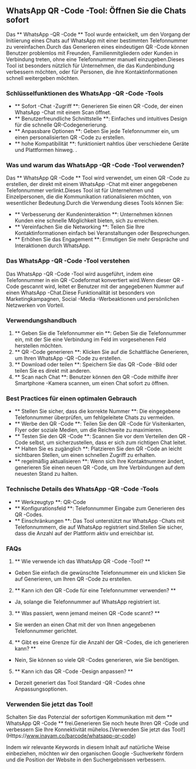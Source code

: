 ## WhatsApp QR -Code -Tool: Öffnen Sie die Chats sofort

Das ** WhatsApp -QR -Code ** Tool wurde entwickelt, um den Vorgang der Initiierung eines Chats auf WhatsApp mit einer bestimmten Telefonnummer zu vereinfachen.Durch das Generieren eines eindeutigen QR -Code können Benutzer problemlos mit Freunden, Familienmitgliedern oder Kunden in Verbindung treten, ohne eine Telefonnummer manuell einzugeben.Dieses Tool ist besonders nützlich für Unternehmen, die das Kundenbindung verbessern möchten, oder für Personen, die ihre Kontaktinformationen schnell weitergeben möchten.

### Schlüsselfunktionen des WhatsApp -QR -Code -Tools

- ** Sofort -Chat -Zugriff **: Generieren Sie einen QR -Code, der einen WhatsApp -Chat mit einem Scan öffnet.
- ** Benutzerfreundliche Schnittstelle **: Einfaches und intuitives Design für die schnelle QR-Codegenerierung.
- ** Anpassbare Optionen **: Geben Sie jede Telefonnummer ein, um einen personalisierten QR -Code zu erstellen.
- ** hohe Kompatibilität **: funktioniert nahtlos über verschiedene Geräte und Plattformen hinweg.
.

### Was und warum das WhatsApp -QR -Code -Tool verwenden?

Das ** WhatsApp QR -Code ** Tool wird verwendet, um einen QR -Code zu erstellen, der direkt mit einem WhatsApp -Chat mit einer angegebenen Telefonnummer verlinkt.Dieses Tool ist für Unternehmen und Einzelpersonen, die die Kommunikation rationalisieren möchten, von wesentlicher Bedeutung.Durch die Verwendung dieses Tools können Sie:

- ** Verbesserung der Kundeninteraktion **: Unternehmen können Kunden eine schnelle Möglichkeit bieten, sich zu erreichen.
- ** Vereinfachen Sie die Networking **: Teilen Sie Ihre Kontaktinformationen einfach bei Veranstaltungen oder Besprechungen.
- ** Erhöhen Sie das Engagement **: Ermutigen Sie mehr Gespräche und Interaktionen durch WhatsApp.

### Das WhatsApp -QR -Code -Tool verstehen

Das WhatsApp -QR -Code -Tool wird ausgeführt, indem eine Telefonnummer in ein QR -Codeformat konvertiert wird.Wenn dieser QR -Code gescannt wird, leitet er Benutzer mit der angegebenen Nummer auf einen WhatsApp -Chat.Diese Funktionalität ist besonders von Marketingkampagnen, Social -Media -Werbeaktionen und persönlichen Netzwerken von Vorteil.

### Verwendungshandbuch

1. ** Geben Sie die Telefonnummer ein **: Geben Sie die Telefonnummer ein, mit der Sie eine Verbindung im Feld im vorgesehenen Feld herstellen möchten.
2. ** QR -Code generieren **: Klicken Sie auf die Schaltfläche Generieren, um Ihren WhatsApp -QR -Code zu erstellen.
3. ** Download oder teilen **: Speichern Sie das QR -Code -Bild oder teilen Sie es direkt mit anderen.
4. ** Scan nach Chat **: Benutzer können den QR -Code mithilfe ihrer Smartphone -Kamera scannen, um einen Chat sofort zu öffnen.

### Best Practices für einen optimalen Gebrauch

- ** Stellen Sie sicher, dass die korrekte Nummer **: Die eingegebene Telefonnummer überprüfen, um fehlgeleitete Chats zu vermeiden.
- ** Werbe den QR -Code **: Teilen Sie den QR -Code für Visitenkarten, Flyer oder soziale Medien, um die Reichweite zu maximieren.
- ** Testen Sie den QR -Code **: Scannen Sie vor dem Verteilen den QR -Code selbst, um sicherzustellen, dass er sich zum richtigen Chat leitet.
- ** Halten Sie es zugänglich **: Platzieren Sie den QR -Code an leicht sichtbaren Stellen, um einen schnellen Zugriff zu erhalten.
- ** regelmäßig aktualisieren **: Wenn sich Ihre Kontaktnummer ändert, generieren Sie einen neuen QR -Code, um Ihre Verbindungen auf dem neuesten Stand zu halten.

### Technische Details des WhatsApp -QR -Code -Tools

- ** Werkzeugtyp **: QR-Code
- ** Konfigurationsfeld **: Telefonnummer Eingabe zum Generieren des QR -Codes.
- ** Einschränkungen **: Das Tool unterstützt nur WhatsApp -Chats mit Telefonnummern, die auf WhatsApp registriert sind.Stellen Sie sicher, dass die Anzahl auf der Plattform aktiv und erreichbar ist.

### FAQs

1. ** Wie verwende ich das WhatsApp QR -Code -Tool? **
- Geben Sie einfach die gewünschte Telefonnummer ein und klicken Sie auf Generieren, um Ihren QR -Code zu erstellen.

2. ** Kann ich den QR -Code für eine Telefonnummer verwenden? **
- Ja, solange die Telefonnummer auf WhatsApp registriert ist.

3. ** Was passiert, wenn jemand meinen QR -Code scannt? **
- Sie werden an einen Chat mit der von Ihnen angegebenen Telefonnummer gerichtet.

4. ** Gibt es eine Grenze für die Anzahl der QR -Codes, die ich generieren kann? **
- Nein, Sie können so viele QR -Codes generieren, wie Sie benötigen.

5. ** Kann ich das QR -Code -Design anpassen? **
- Derzeit generiert das Tool Standard -QR -Codes ohne Anpassungsoptionen.

### Verwenden Sie jetzt das Tool!

Schalten Sie das Potenzial der sofortigen Kommunikation mit dem ** WhatsApp QR -Code ** frei.Generieren Sie noch heute Ihren QR -Code und verbessern Sie Ihre Konnektivität mühelos.[Verwenden Sie jetzt das Tool!] (Https://www.inayam.co/barcode/whatsapp-qr-code)

Indem wir relevante Keywords in diesem Inhalt auf natürliche Weise einbeziehen, möchten wir den organischen Google -Suchverkehr fördern und die Position der Website in den Suchergebnissen verbessern.